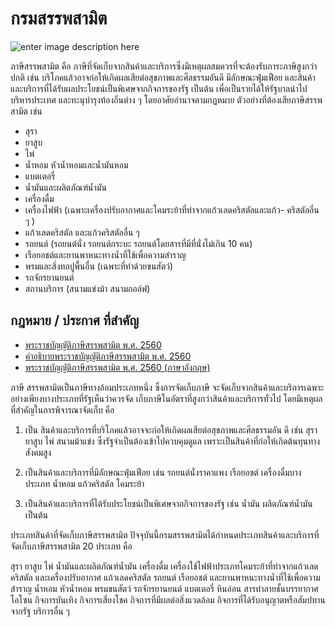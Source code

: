 
กรมสรรพสามิต
===
![enter image description here](https://blobscdn.gitbook.com/v0/b/gitbook-28427.appspot.com/o/assets%2F-LlVhH2uMzkQQNM73WMS%2F-LsZj7zJJapJJjs5Zg2J%2F-LsZjQ1QhWpRqEz35NyG%2Fexcise_logo.jpg?alt=media&token=c2a0d657-ef4c-45e7-8b22-3b2d4eee8cfd)

ภาษีสรรพสามิต คือ ภาษีที่จัดเก็บจากสินค้าและบริการซึ่งมีเหตุผลสมควรที่จะต้องรับภาระภาษีสูงกว่าปกติ เช่น บริโภคแล้วอาจก่อให้เกิดผลเสียต่อสุขภาพและศีลธรรมอันดี มีลักษณะฟุ่มเฟือย และสินค้าและบริการที่ได้รับผลประโยชน์เป็นพิเศษจากกิจการของรัฐ เป็นต้น เพื่อเป็นรายได้ให้รัฐบาลนำไปบริหารประเทศ และทะนุบำรุงท้องถิ่นต่าง ๆ โดยอาศัยอำนาจตามกฎหมาย ตัวอย่างที่ต้องเสียภาษีสรรพสามิต เช่น

- สุรา
- ยาสูบ
- ไพ่
- น้ำหอม หัวน้ำหอมและน้ำมันหอม
- แบตเตอรี่
- น้ำมันและผลิตภัณฑ์น้ำมัน
- เครื่องดื่ม
- เครื่องไฟฟ้า (เฉพาะเครื่องปรับอากาศและโคมระย้าที่ทำจากแก้วเลดคริสตัลและแก้ว- คริสตัลอี่น ๆ )
- แก้วเลดคริสตัล และแก้วคริสตัลอื่น ๆ
- รถยนต์ (รถยนต์นั่ง รถยนต์กระบะ รถยนต์โดยสารที่มีที่นั่งไม่เกิน 10 คน)
- เรือยอชต์และยานพาหนะทางน้ำที่ใช้เพื่อความสำราญ
- พรมและสิ่งทอปูพื้นอื่น (เฉพาะที่ทำด้วยขนสัตว์)
- รถจักรยานยนต์
- สถานบริการ (สนามแข่งม้า สนามกอล์ฟ)


## กฎหมาย / ประกาศ ที่สำคัญ
-   [พระราชบัญญัติภาษีสรรพสามิต พ.ศ. 2560](https://www.excise.go.th/cs/groups/public/documents/document/dwnt/mjcz/~edisp/uatucm273088.pdf)    
-   [คำอธิบายพระราชบัญญัติภาษีสรรพสามิต พ.ศ. 2560](https://www.excise.go.th/cs/groups/public/documents/document/dwnt/mjk4/~edisp/uatucm298930.pdf)    
-   [พระราชบัญญัติภาษีสรรพสามิต พ.ศ. 2560 (ภาษาอังกฤษ)](https://www.excise.go.th/cs/groups/public/documents/document/dwnt/mjk4/~edisp/uatucm298729.pdf)

ภาษี สรรพสามิตเป็นภาษีทางอ้อมประเภทหนึ่ง ซึ่งการจัดเก็บภาษี จะจัดเก็บจากสินค้าและบริการเฉพาะอย่างเพียงบางประเภทที่รัฐเห็นว่าควรจัด เก็บภาษีในอัตราที่สูงกว่าสินค้าและบริการทั่วไป โดยมีเหตุผลที่สำคัญในการพิจารณาจัดเก็บ คือ

1. เป็น สินค้าและบริการที่บริโภคแล้วอาจจะก่อให้เกิดผลเสียต่อสุขภาพและศีลธรรมอัน ดี เช่น สุรา ยาสูบ ไพ่ สนามม้าแข่ง ซึ่งรัฐจำเป็นต้องเข้าไปควบคุมดูแล เพราะเป็นสินค้าที่ก่อให้เกิดต้นทุนทางสังคมสูง

2. เป็นสินค้าและบริการที่มีลักษณะฟุ่มเฟือย เช่น รถยนต์นั่งราคาแพง เรือยอชต์ เครื่องดื่มบางประเภท น้ำหอม แก้วคริสตัล โคมระย้า

3. เป็นสินค้าและบริการที่ได้รับประโยชน์เป็นพิเศษจากกิจการของรัฐ เช่น น้ำมัน ผลิตภัณฑ์น้ำมัน เป็นต้น

ประเภทสินค้าที่จัดเก็บภาษีสรรพสามิต ปัจจุบันนี้กรมสรรพสามิตได้กำหนดประเภทสินค้าและบริการที่จัดเก็บภาษีสรรพสามิต 20 ประเภท คือ

สุรา
          ยาสูบ
          ไพ่
          น้ำมันและผลิตภัณฑ์น้ำมัน
          เครื่องดื่ม
          เครื่องใช้ไฟฟ้าประเภทโคมระย้าที่ทำจากแก้วเลดคริสตัล และเครื่องปรับอากาศ
          แก้วเลดคริสตัล
          รถยนต์
          เรือยอชต์ และยานพาหนะทางน้ำที่ใช้เพื่อความสำราญ
          น้ำหอม
          หัวน้ำหอม
          พรมขนสัตว์
          รถจักรยานยนต์
          แบตเตอรี่
          หินอ่อน
          สารทำลายชั้นบรรยากาศโอโซน
          กิจการบันเทิง
          กิจการเสี่ยงโชค
          กิจการที่มีผลต่อสิ่งแวดล้อม
          กิจการที่ได้รับอนุญาตหรือสัมปทานจากรัฐ บริการอื่น ๆ         
<!--stackedit_data:
eyJoaXN0b3J5IjpbNTk3NTQyNTI4LDgxNjQ5MjQ0NSwtMTI2NT
czMjY5MywxNDEzMzI0OTg5XX0=
-->